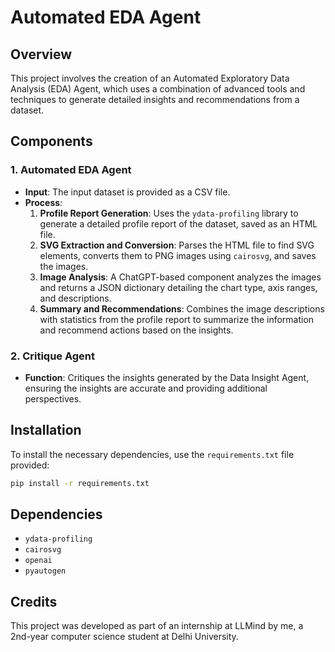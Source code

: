 
# Automated EDA Agent

## Overview

This project involves the creation of an Automated Exploratory Data Analysis (EDA) Agent, which uses a combination of advanced tools and techniques to generate detailed insights and recommendations from a dataset.

## Components

### 1. Automated EDA Agent

- **Input**: The input dataset is provided as a CSV file.
- **Process**:
  1. **Profile Report Generation**: Uses the `ydata-profiling` library to generate a detailed profile report of the dataset, saved as an HTML file.
  2. **SVG Extraction and Conversion**: Parses the HTML file to find SVG elements, converts them to PNG images using `cairosvg`, and saves the images.
  3. **Image Analysis**: A ChatGPT-based component analyzes the images and returns a JSON dictionary detailing the chart type, axis ranges, and descriptions.
  4. **Summary and Recommendations**: Combines the image descriptions with statistics from the profile report to summarize the information and recommend actions based on the insights.

### 2. Critique Agent

- **Function**: Critiques the insights generated by the Data Insight Agent, ensuring the insights are accurate and providing additional perspectives.

## Installation

To install the necessary dependencies, use the `requirements.txt` file provided:

```bash
pip install -r requirements.txt
```

## Dependencies

- `ydata-profiling`
- `cairosvg`
- `openai`
- `pyautogen`

## Credits

This project was developed as part of an internship at LLMind by me, a 2nd-year computer science student at Delhi University.
